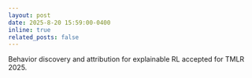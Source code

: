 ```yaml
---
layout: post
date: 2025-8-20 15:59:00-0400
inline: true
related_posts: false
---
```


Behavior discovery and attribution for explainable RL accepted for TMLR 2025.